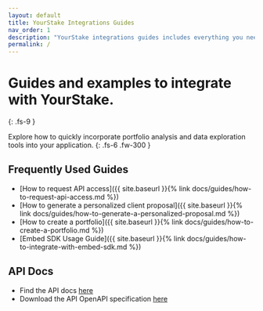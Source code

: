 ```yaml
---
layout: default
title: YourStake Integrations Guides
nav_order: 1
description: "YourStake integrations guides includes everything you need to quickly incorporate portfolio analysis and data exploration tool into your application."
permalink: /
---
```


# Guides and examples to integrate with YourStake.
{: .fs-9 }

Explore how to quickly incorporate portfolio analysis and data exploration tools into your application.
{: .fs-6 .fw-300 }

## Frequently Used Guides

- [How to request API access]({{ site.baseurl }}{% link docs/guides/how-to-request-api-access.md %})
- [How to generate a personalized client proposal]({{ site.baseurl }}{% link docs/guides/how-to-generate-a-personalized-proposal.md %})
- [How to create a portfolio]({{ site.baseurl }}{% link docs/guides/how-to-create-a-portfolio.md %})
- [Embed SDK Usage Guide]({{ site.baseurl }}{% link docs/guides/how-to-integrate-with-embed-sdk.md %})



## API Docs

- Find the API docs [here](https://www.yourstake.org/api/docs/)
- Download the API OpenAPI specification [here](https://www.yourstake.org/api/docs/api-schema)










